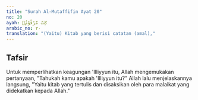 ```yaml
---
title: "Surah Al-Mutaffifin Ayat 20"
no: 20
ayah: كِتٰبٌ مَّرْقُوْمٌۙ
arabic_no: ٢٠
translation: "(Yaitu) Kitab yang berisi catatan (amal),"
---
```


## Tafsir

Untuk memperlihatkan keagungan 'Illiyyun itu, Allah mengemukakan pertanyaan, "Tahukah kamu apakah 'Illiyyun itu?" Allah lalu menjelaskannya langsung, "Yaitu kitab yang tertulis dan disaksikan oleh para malaikat yang didekatkan kepada Allah."